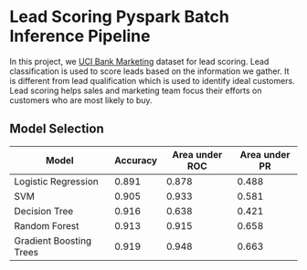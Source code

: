 # Lead Scoring Pyspark Batch Inference Pipeline
In this project, we [UCI Bank Marketing](https://archive.ics.uci.edu/ml/datasets/Bank+Marketing) dataset for lead scoring. Lead classification is used to score leads based on the information we gather. It is different from lead qualification which is used to identify ideal customers. Lead scoring helps sales and marketing team focus their efforts on customers who are most likely to buy.

## Model Selection
| **Model**               | **Accuracy** | **Area under ROC** | **Area under PR** |
|-------------------------|--------------|--------------------|-------------------|
| Logistic Regression     | 0.891        | 0.878              | 0.488             |
| SVM                     | 0.905        | 0.933              | 0.581             |
| Decision Tree           | 0.916        | 0.638              | 0.421             |
| Random Forest           | 0.913        | 0.915              | 0.658             |
| Gradient Boosting Trees | 0.919        | 0.948              | 0.663             |

